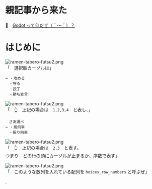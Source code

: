 # 親記事から来た

📖　[Godot って何だぜ（＾～＾）？](https://crieit.net/posts/Godot-65115761b6a17)  

# はじめに

![ramen-tabero-futsu2.png](https://crieit.now.sh/upload_images/d27ea8dcfad541918d9094b9aed83e7d61daf8532bbbe.png)  
「　選択肢カーソルは」  

```
→ ・攻める
　・守る
　・投了
　・勝ち宣言
```

![ramen-tabero-futsu2.png](https://crieit.now.sh/upload_images/d27ea8dcfad541918d9094b9aed83e7d61daf8532bbbe.png)  
「　👆　上記の場合は　`1,2,3,4`　と表し、」  

```
　さあ選べ
→ ・居飛車
　・振り飛車
```

![ramen-tabero-futsu2.png](https://crieit.now.sh/upload_images/d27ea8dcfad541918d9094b9aed83e7d61daf8532bbbe.png)  
「　👆　上記の場合は　`2,3`　と表す。  
つまり　どの行の頭にカーソルが止まるか、序数で表す」  

![ramen-tabero-futsu2.png](https://crieit.now.sh/upload_images/d27ea8dcfad541918d9094b9aed83e7d61daf8532bbbe.png)  
「　このような数列を入れている配列を `hoices_row_numbers` と呼ぶぜ」  

.
